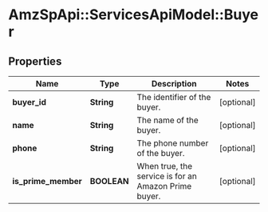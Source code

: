 # AmzSpApi::ServicesApiModel::Buyer

## Properties
Name | Type | Description | Notes
------------ | ------------- | ------------- | -------------
**buyer_id** | **String** | The identifier of the buyer. | [optional] 
**name** | **String** | The name of the buyer. | [optional] 
**phone** | **String** | The phone number of the buyer. | [optional] 
**is_prime_member** | **BOOLEAN** | When true, the service is for an Amazon Prime buyer. | [optional] 


